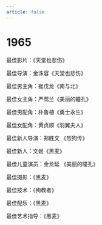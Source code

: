 ```yaml
---
article: false
---
```


# 1965

最佳影片：《天堂也悲伤》

最佳导演：金洙容《天堂也悲伤》

最佳男主角：崔戊龙《南与北》

最佳女主角：严莺兰《美丽的瞳孔》

最佳男配角：朴鲁植《勇士永生》

最佳女配角：黄贞顺《羽翼夫人》

最佳新人导演：郑胜文 《烈狗传》

最佳新人：文姬《黑麦》

最佳儿童演员：金龙延 《美丽的瞳孔》

最佳摄影：《黑麦》

最佳技术：《殉教者》

最佳配乐：《黑麦》

最佳艺术指导：《黑麦》